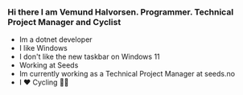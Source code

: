 ### Hi there I am Vemund Halvorsen. Programmer. Technical Project Manager and Cyclist

- Im a dotnet developer
- I like Windows
- I don't like the new taskbar on Windows 11
- Working at Seeds
- Im currently working as a Technical Project Manager at seeds.no
- I ❤ Cycling 🚴‍♀️ 

